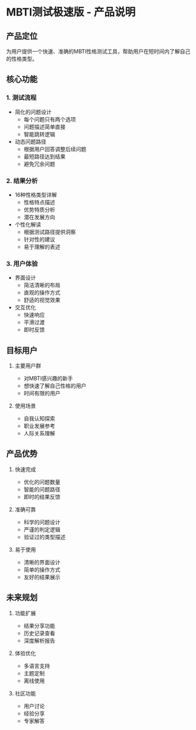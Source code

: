 # MBTI测试极速版 - 产品说明

## 产品定位

为用户提供一个快速、准确的MBTI性格测试工具，帮助用户在短时间内了解自己的性格类型。

## 核心功能

### 1. 测试流程
- 简化的问题设计
  * 每个问题只有两个选项
  * 问题描述简单直接
  * 智能跳转逻辑
- 动态问题路径
  * 根据用户回答调整后续问题
  * 最短路径达到结果
  * 避免冗余问题

### 2. 结果分析
- 16种性格类型详解
  * 性格特点描述
  * 优势特质分析
  * 潜在发展方向
- 个性化解读
  * 根据测试路径提供洞察
  * 针对性的建议
  * 易于理解的表述

### 3. 用户体验
- 界面设计
  * 简洁清晰的布局
  * 直观的操作方式
  * 舒适的视觉效果
- 交互优化
  * 快速响应
  * 平滑过渡
  * 即时反馈

## 目标用户

1. 主要用户群
   - 对MBTI感兴趣的新手
   - 想快速了解自己性格的用户
   - 时间有限的用户

2. 使用场景
   - 自我认知探索
   - 职业发展参考
   - 人际关系理解

## 产品优势

1. 快速完成
   - 优化的问题数量
   - 智能的问题路径
   - 即时的结果反馈

2. 准确可靠
   - 科学的问题设计
   - 严谨的判定逻辑
   - 验证过的类型描述

3. 易于使用
   - 清晰的界面设计
   - 简单的操作方式
   - 友好的结果展示

## 未来规划

1. 功能扩展
   - 结果分享功能
   - 历史记录查看
   - 深度解析报告

2. 体验优化
   - 多语言支持
   - 主题定制
   - 离线使用

3. 社区功能
   - 用户讨论
   - 经验分享
   - 专家解答